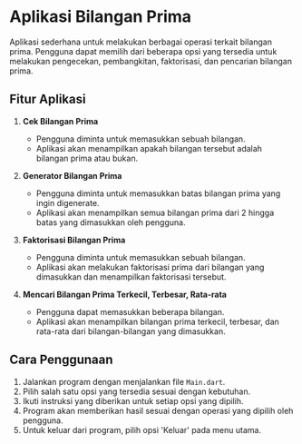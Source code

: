 # Aplikasi Bilangan Prima

Aplikasi sederhana untuk melakukan berbagai operasi terkait bilangan prima. Pengguna dapat memilih dari beberapa opsi yang tersedia untuk melakukan pengecekan, pembangkitan, faktorisasi, dan pencarian bilangan prima.

## Fitur Aplikasi

1. **Cek Bilangan Prima**
   - Pengguna diminta untuk memasukkan sebuah bilangan.
   - Aplikasi akan menampilkan apakah bilangan tersebut adalah bilangan prima atau bukan.

2. **Generator Bilangan Prima**
   - Pengguna diminta untuk memasukkan batas bilangan prima yang ingin digenerate.
   - Aplikasi akan menampilkan semua bilangan prima dari 2 hingga batas yang dimasukkan oleh pengguna.

3. **Faktorisasi Bilangan Prima**
   - Pengguna diminta untuk memasukkan sebuah bilangan.
   - Aplikasi akan melakukan faktorisasi prima dari bilangan yang dimasukkan dan menampilkan faktorisasi tersebut.

4. **Mencari Bilangan Prima Terkecil, Terbesar, Rata-rata**
   - Pengguna dapat memasukkan beberapa bilangan.
   - Aplikasi akan menampilkan bilangan prima terkecil, terbesar, dan rata-rata dari bilangan-bilangan yang dimasukkan.

## Cara Penggunaan

1. Jalankan program dengan menjalankan file `Main.dart`.
2. Pilih salah satu opsi yang tersedia sesuai dengan kebutuhan.
3. Ikuti instruksi yang diberikan untuk setiap opsi yang dipilih.
4. Program akan memberikan hasil sesuai dengan operasi yang dipilih oleh pengguna.
5. Untuk keluar dari program, pilih opsi 'Keluar' pada menu utama.